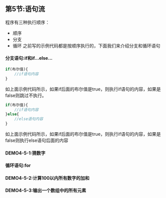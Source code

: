 ## 第5节:语句流
程序有三种执行顺序：
* 顺序
* 分支
* 循环
之前写的示例代码都是按顺序执行的，下面我们来介绍分支和循环语句

#### 分支语句:if和if...else...
``` js
if(布尔值){
    //if语句内容
}
```
如上面示例代码所示，如果if后面的布尔值是true，则执行if语句的内容，如果是false则跳过不执行。

``` js
if(布尔值){
    //if语句内容
}else{
    //else语句内容
}
```
如上面示例代码所示，如果if后面的布尔值是true，则执行if语句的内容，如果是false则执行else语句后面的内容

#### DEMO4-5-1:猜数字

#### 循环语句:for

#### DEMO4-5-2:计算100以内所有数字的加和

#### DEMO4-5-3:输出一个数组中的所有元素